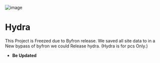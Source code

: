 ![image](https://cdn.discordapp.com/attachments/936859591059324971/1162444166081544312/adadawwa.png?ex=653bf57e&is=6529807e&hm=6b4783a3689a9b7d47afac529b361d6b460ec95324647582c921b73051365bb7&)

# Hydra

This Project is Freezed due to Byfron release. We saved all site data to in a New bypass of byfron we could Release hydra.
(Hydra is for pcs Only.)
* **Be Updated**

